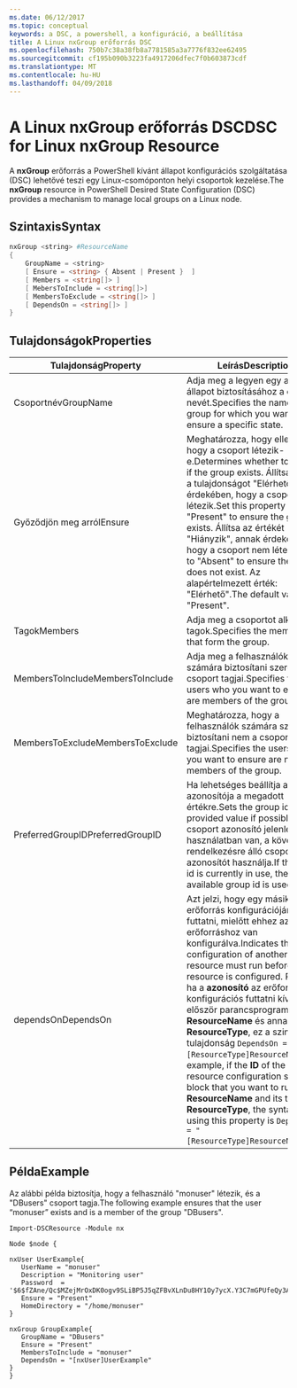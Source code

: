 ```yaml
---
ms.date: 06/12/2017
ms.topic: conceptual
keywords: a DSC, a powershell, a konfiguráció, a beállítása
title: A Linux nxGroup erőforrás DSC
ms.openlocfilehash: 750b7c38a38fb8a7781585a3a7776f832ee62495
ms.sourcegitcommit: cf195b090b3223fa4917206dfec7f0b603873cdf
ms.translationtype: MT
ms.contentlocale: hu-HU
ms.lasthandoff: 04/09/2018
---
```

# <a name="dsc-for-linux-nxgroup-resource"></a><span data-ttu-id="7bb6a-103">A Linux nxGroup erőforrás DSC</span><span class="sxs-lookup"><span data-stu-id="7bb6a-103">DSC for Linux nxGroup Resource</span></span>

<span data-ttu-id="7bb6a-104">A **nxGroup** erőforrás a PowerShell kívánt állapot konfigurációs szolgáltatása (DSC) lehetővé teszi egy Linux-csomóponton helyi csoportok kezelése.</span><span class="sxs-lookup"><span data-stu-id="7bb6a-104">The **nxGroup** resource in PowerShell Desired State Configuration (DSC) provides a mechanism to manage local groups on a Linux node.</span></span>

## <a name="syntax"></a><span data-ttu-id="7bb6a-105">Szintaxis</span><span class="sxs-lookup"><span data-stu-id="7bb6a-105">Syntax</span></span>

```powershell
nxGroup <string> #ResourceName
{
    GroupName = <string>
    [ Ensure = <string> { Absent | Present }  ]
    [ Members = <string[]> ]
    [ MebersToInclude = <string[]>]
    [ MembersToExclude = <string[]> ]
    [ DependsOn = <string[]> ]
}

```

## <a name="properties"></a><span data-ttu-id="7bb6a-106">Tulajdonságok</span><span class="sxs-lookup"><span data-stu-id="7bb6a-106">Properties</span></span>

|  <span data-ttu-id="7bb6a-107">Tulajdonság</span><span class="sxs-lookup"><span data-stu-id="7bb6a-107">Property</span></span> |  <span data-ttu-id="7bb6a-108">Leírás</span><span class="sxs-lookup"><span data-stu-id="7bb6a-108">Description</span></span> |
|---|---|
| <span data-ttu-id="7bb6a-109">Csoportnév</span><span class="sxs-lookup"><span data-stu-id="7bb6a-109">GroupName</span></span>| <span data-ttu-id="7bb6a-110">Adja meg a legyen egy adott állapot biztosításához a csoport nevét.</span><span class="sxs-lookup"><span data-stu-id="7bb6a-110">Specifies the name of the group for which you want to ensure a specific state.</span></span>|
| <span data-ttu-id="7bb6a-111">Győződjön meg arról</span><span class="sxs-lookup"><span data-stu-id="7bb6a-111">Ensure</span></span>| <span data-ttu-id="7bb6a-112">Meghatározza, hogy ellenőrizze, hogy a csoport létezik-e.</span><span class="sxs-lookup"><span data-stu-id="7bb6a-112">Determines whether to check if the group exists.</span></span> <span data-ttu-id="7bb6a-113">Állítsa be ezt a tulajdonságot "Elérhető" annak érdekében, hogy a csoport létezik.</span><span class="sxs-lookup"><span data-stu-id="7bb6a-113">Set this property to "Present" to ensure the group exists.</span></span> <span data-ttu-id="7bb6a-114">Állítsa az értékét "Hiányzik", annak érdekében, hogy a csoport nem létezik.</span><span class="sxs-lookup"><span data-stu-id="7bb6a-114">Set it to "Absent" to ensure the group does not exist.</span></span> <span data-ttu-id="7bb6a-115">Az alapértelmezett érték: "Elérhető".</span><span class="sxs-lookup"><span data-stu-id="7bb6a-115">The default value is "Present".</span></span>|
| <span data-ttu-id="7bb6a-116">Tagok</span><span class="sxs-lookup"><span data-stu-id="7bb6a-116">Members</span></span>| <span data-ttu-id="7bb6a-117">Adja meg a csoportot alkotó tagok.</span><span class="sxs-lookup"><span data-stu-id="7bb6a-117">Specifies the members that form the group.</span></span>|
| <span data-ttu-id="7bb6a-118">MembersToInclude</span><span class="sxs-lookup"><span data-stu-id="7bb6a-118">MembersToInclude</span></span>| <span data-ttu-id="7bb6a-119">Adja meg a felhasználókat, akik számára biztosítani szeretné a csoport tagjai.</span><span class="sxs-lookup"><span data-stu-id="7bb6a-119">Specifies the users who you want to ensure are members of the group.</span></span>|
| <span data-ttu-id="7bb6a-120">MembersToExclude</span><span class="sxs-lookup"><span data-stu-id="7bb6a-120">MembersToExclude</span></span>| <span data-ttu-id="7bb6a-121">Meghatározza, hogy a felhasználók számára szeretné biztosítani nem a csoport tagjai.</span><span class="sxs-lookup"><span data-stu-id="7bb6a-121">Specifies the users who you want to ensure are not members of the group.</span></span>|
| <span data-ttu-id="7bb6a-122">PreferredGroupID</span><span class="sxs-lookup"><span data-stu-id="7bb6a-122">PreferredGroupID</span></span>| <span data-ttu-id="7bb6a-123">Ha lehetséges beállítja a csoport azonosítója a megadott értékre.</span><span class="sxs-lookup"><span data-stu-id="7bb6a-123">Sets the group id to the provided value if possible.</span></span> <span data-ttu-id="7bb6a-124">Ha a csoport azonosító jelenleg használatban van, a következő rendelkezésre álló csoport azonosítót használja.</span><span class="sxs-lookup"><span data-stu-id="7bb6a-124">If the group id is currently in use, the next available group id is used.</span></span>|
| <span data-ttu-id="7bb6a-125">dependsOn</span><span class="sxs-lookup"><span data-stu-id="7bb6a-125">DependsOn</span></span> | <span data-ttu-id="7bb6a-126">Azt jelzi, hogy egy másik erőforrás konfigurációjának kell futtatni, mielőtt ehhez az erőforráshoz van konfigurálva.</span><span class="sxs-lookup"><span data-stu-id="7bb6a-126">Indicates that the configuration of another resource must run before this resource is configured.</span></span> <span data-ttu-id="7bb6a-127">Például ha a **azonosító** az erőforrás konfigurációs futtatni kívánt először parancsprogramblokkja **ResourceName** és annak típusa **ResourceType**, ez a szintaxis a tulajdonság `DependsOn = "[ResourceType]ResourceName"`.</span><span class="sxs-lookup"><span data-stu-id="7bb6a-127">For example, if the **ID** of the resource configuration script block that you want to run first is **ResourceName** and its type is **ResourceType**, the syntax for using this property is `DependsOn = "[ResourceType]ResourceName"`.</span></span>|

## <a name="example"></a><span data-ttu-id="7bb6a-128">Példa</span><span class="sxs-lookup"><span data-stu-id="7bb6a-128">Example</span></span>

<span data-ttu-id="7bb6a-129">Az alábbi példa biztosítja, hogy a felhasználó "monuser" létezik, és a "DBusers" csoport tagja.</span><span class="sxs-lookup"><span data-stu-id="7bb6a-129">The following example ensures that the user “monuser” exists and is a member of the group "DBusers".</span></span>

```
Import-DSCResource -Module nx

Node $node {

nxUser UserExample{
   UserName = "monuser"
   Description = "Monitoring user"
   Password  =    '$6$fZAne/Qc$MZejMrOxDK0ogv9SLiBP5J5qZFBvXLnDu8HY1Oy7ycX.Y3C7mGPUfeQy3A82ev3zIabhDQnj2ayeuGn02CqE/0'
   Ensure = "Present"
   HomeDirectory = "/home/monuser"
}

nxGroup GroupExample{
   GroupName = "DBusers"
   Ensure = "Present"
   MembersToInclude = "monuser"
   DependsOn = "[nxUser]UserExample"
}
}
```